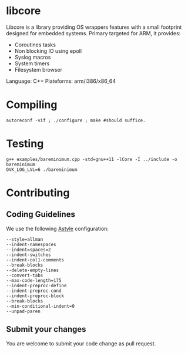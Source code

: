 libcore
=======
Libcore is a library providing OS wrappers features with a small footprint designed for embedded systems.
Primary targeted for ARM, it provides:

* Coroutines tasks
* Non blocking IO using epoll
* Syslog macros
* System timers
* Filesystem browser

Language: C++
Plateforms: arm/i386/x86_64

Compiling
=========
    autoreconf -vif ; ./configure ; make #should suffice.

Testing
=======
    g++ examples/bareminimum.cpp -std=gnu++11 -lCore -I ../include -o bareminimum
    OVK_LOG_LVL=6 ./bareminimum


Contributing
============


Coding Guidelines
-----------------

We use the following [Astyle](http://astyle.sourceforge.net/) configuration:

    --style=allman
    --indent-namespaces
    --indent=spaces=2
    --indent-switches
    --indent-col1-comments
    --break-blocks
    --delete-empty-lines
    --convert-tabs
    --max-code-length=175
    --indent-preproc-define
    --indent-preproc-cond
    --indent-preproc-block
    --break-blocks
    --min-conditional-indent=0
    --unpad-paren

Submit your changes
-------------------

You are welcome to submit your code change as pull request.
